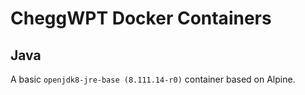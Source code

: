 # CheggWPT Docker Containers
## Java

A basic `openjdk8-jre-base (8.111.14-r0)` container based on Alpine.
